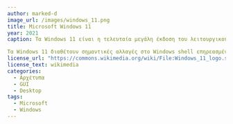 ```yaml
---
author: marked-d
image_url: /images/windows_11.png
title: Microsoft Windows 11
year: 2021
caption: Τα Windows 11 είναι η τελευταία μεγάλη έκδοση του λειτουργικού συστήματος Windows NT της Microsoft, που κυκλοφόρησε τον Οκτώβριο του 2021. Είναι μια δωρεάν αναβάθμιση του προκατόχου τους, των Windows 10 (2015), διαθέσιμη για όλες τις συσκευές Windows 10 που πληρούν τις νέες απαιτήσεις συστήματος των Windows 11.

Τα Windows 11 διαθέτουν σημαντικές αλλαγές στο Windows shell επηρεασμένες από τα ακυρωμένα Windows 10X, όπως ένα επανασχεδιασμένο μενού έναρξης, την αντικατάσταση των "Live Tiles" (ζωντανών πλακιδίων) με ένα ξεχωριστό πάνελ "Widgets" στη γραμμή εργασιών, τη δυνατότητα δημιουργίας συνόλων παραθύρων σε μορφή πλακιδίων που μπορούν να ελαχιστοποιηθούν και να επαναφερθούν από τη γραμμή εργασιών ως ομάδα, καθώς και νέες τεχνολογίες παιχνιδιών που κληρονομήθηκαν από τα Xbox Series X και Series S, όπως το Auto HDR και το DirectStorage σε συμβατό υλικό. Ο Internet Explorer (IE) έχει αντικατασταθεί από το βασισμένο στο Chromium Microsoft Edge ως προεπιλεγμένο πρόγραμμα περιήγησης ιστού, όπως και στον προκάτοχό του, τα Windows 10, και το Microsoft Teams έχει ενσωματωθεί στο Windows shell. Η Microsoft ανακοίνωσε επίσης ότι σχεδιάζει να επιτρέψει μεγαλύτερη ευελιξία στο λογισμικό που μπορεί να διανεμηθεί μέσω του Microsoft Store και να υποστηρίξει εφαρμογές Android στα Windows 11.
license_url: "https://commons.wikimedia.org/wiki/File:Windows_11_logo.svg"
license_text: wikimedia
categories:
  - Αρχέτυπα
  - GUI
  - Desktop
tags:
  - Microsoft
  - Windows
---
```

